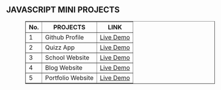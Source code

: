<h2>JAVASCRIPT MINI PROJECTS</h2>

<table border="1" cellspacing="5" width="500" cellpadding="5" style="margin-left:50px">
<thead>
    <tr>
        <th>No.</th>
       <th>PROJECTS</th>
       <th>LINK</th>
</thead>

<tbody>

<tr>
<td>1</td>
<td>Github Profile</td>
<td><a href="https://sheriff-gaye.github.io/Javascript_projects/Github-profile/index.html" >Live Demo</a>


<tr>
<td>2</td>
<td>Quizz App</td>
<td><a href="https://sheriff-gaye.github.io/Javascript_projects/quiz-app/index.html" >Live Demo</a>


<tr>
<td>3</td>
<td>School Website</td>
<td><a href="https://sheriff-gaye.github.io/Javascript_projects/school/index.html" >Live Demo</a>


<tr>
<td>4</td>
<td>Blog Website</td>
<td><a href="https://sheriff-gaye.github.io/Javascript_projects/blog_app/index.html" >Live Demo</a>


<tr>
<td>5</td>
<td>Portfolio Website</td>
<td><a href="https://sheriff-gaye.github.io/Javascript_projects/portfolio/index.html" >Live Demo</a>





</tbody>

</table>


